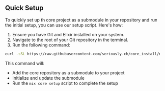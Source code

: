 ## Quick Setup

To quickly set up th core project as a submodule in your repository and run the initial setup, you can use our setup script. Here's how:

1. Ensure you have Git and Elixir installed on your system.
2. Navigate to the root of your Git repository in the terminal.
3. Run the following command:

  ```sh
  curl -sSL https://raw.githubusercontent.com/seriously-ch/core_install/main/install.sh | bash
  ```

   This command will:
   - Add the core repository as a submodule to your project
   - Initialize and update the submodule
   - Run the `mix core setup` script to complete the setup
